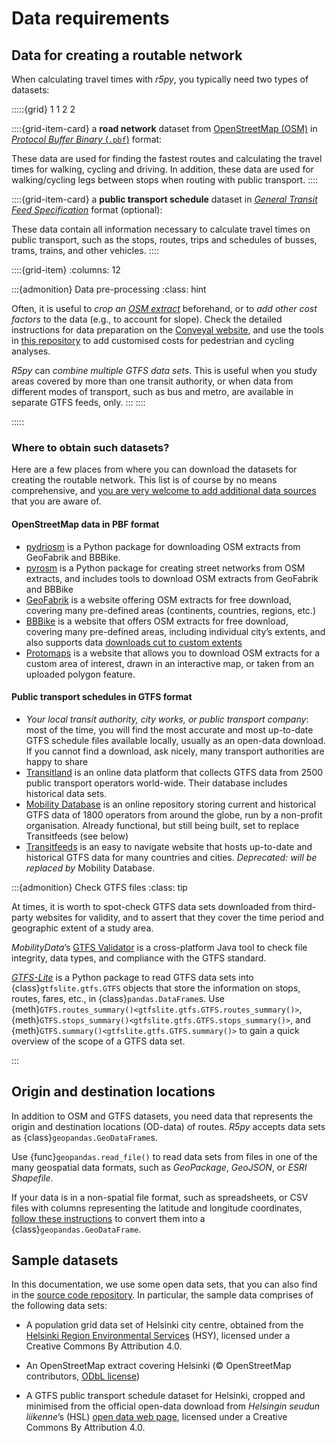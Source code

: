# Data requirements

## Data for creating a routable network

When calculating travel times with *r5py*, you typically need two types of
datasets:

:::::{grid} 1 1 2 2

::::{grid-item-card}
a **road network** dataset from [OpenStreetMap
(OSM)](https://wiki.openstreetmap.org/wiki/Data) in [*Protocol Buffer Binary*
(`.pbf`)](https://wiki.openstreetmap.org/wiki/PBF_Format) format:

These data are used for finding the fastest routes and calculating the travel
times for walking, cycling and driving. In addition, these data are used
for walking/cycling legs between stops when routing with public transport.
::::

::::{grid-item-card}
a **public transport schedule** dataset in [*General Transit Feed
Specification*](https://en.wikipedia.org/wiki/GTFS) format (optional):

These data contain all information necessary to calculate travel times on
public transport, such as the stops, routes, trips and schedules of busses,
trams, trains, and other vehicles.
::::

::::{grid-item}
:columns: 12

:::{admonition} Data pre-processing
:class: hint

Often, it is useful to *crop an [OSM extract](#where-to-obtain-such-datasets)*
beforehand, or to *add other cost factors* to the data (e.g., to account for
slope). Check the detailed instructions for data preparation on the [Conveyal
website](https://docs.conveyal.com/prepare-inputs#preparing-the-osm-data), and
use the tools in [this
repository](https://github.com/RSGInc/ladot_analysis_dataprep) to add
customised costs for pedestrian and cycling analyses.

*R5py* can *combine multiple GTFS data sets*. This is useful when you study
areas covered by more than one transit authority, or when data from different
modes of transport, such as bus and metro, are available in separate GTFS
feeds, only.
:::
::::

:::::

### Where to obtain such datasets?

Here are a few places from where you can download the datasets for creating the
routable network. This list is of course by no means comprehensive, and [you are
very welcome to add additional data sources](/contributing/CONTRIBUTING) that
you are aware of.

#### OpenStreetMap data in PBF format

- [pydriosm](https://pydriosm.readthedocs.io/en/latest/quick-start.html#download-data)
  is a Python package for downloading OSM extracts from GeoFabrik and BBBike.
- [pyrosm](https://pyrosm.readthedocs.io/en/latest/basics.html#protobuf-file-what-is-it-and-how-to-get-one)
  is a Python package for creating street networks from OSM extracts, and
  includes tools to download OSM extracts from GeoFabrik and BBBike
- [GeoFabrik](http://download.geofabrik.de/) is a website offering OSM extracts
  for free download, covering many pre-defined areas (continents, countries,
  regions, etc.)
- [BBBike](https://download.bbbike.org/osm/bbbike/) is a website that offers OSM
  extracts for free download, covering many pre-defined areas, including
  individual city’s extents, and also supports data [downloads cut to custom
  extents](https://extract.bbbike.org/)
- [Protomaps](https://protomaps.com/downloads/osm) is a website that allows you
  to download OSM extracts for a custom area of interest, drawn in an
  interactive map, or taken from an uploaded polygon feature.


#### Public transport schedules in GTFS format

  - *Your local transit authority, city works, or public transport company*:
    most of the time, you will find the most accurate and most up-to-date GTFS
    schedule files available locally, usually as an open-data download. If you
    cannot find a download, ask nicely, many transport authorities are happy to
    share
  - [Transitland](https://www.transit.land/operators) is an online data platform
    that collects GTFS data from 2500 public transport operators world-wide.
    Their database includes historical data sets.
  - [Mobility Database](https://database.mobilitydata.org) is an online repository
    storing current and historical GTFS data of 1800 operators from around the
    globe, run by a non-profit organisation. Already functional, but still being
    built, set to replace Transitfeeds (see below)
  - [Transitfeeds](https://transitfeeds.com/) is an easy to navigate website
    that hosts up-to-date and historical GTFS data for many countries and
    cities. *Deprecated: will be replaced by* Mobility Database.


:::{admonition} Check GTFS files
:class: tip

At times, it is worth to spot-check GTFS data sets downloaded from third-party
websites for validity, and to assert that they cover the time period and
geographic extent of a study area. 

*MobilityData*’s [GTFS
Validator](https://github.com/MobilityData/gtfs-validator) is a cross-platform
Java tool to check file integrity, data types, and compliance with the GTFS
standard.

[*GTFS-Lite*](https://gtfs-lite.readthedocs.io/) is a Python package to read
GTFS data sets into {class}`gtfslite.gtfs.GTFS` objects that store the
information on stops, routes, fares, etc., in {class}`pandas.DataFrame`s. Use
{meth}`GTFS.routes_summary()<gtfslite.gtfs.GTFS.routes_summary()>`,
{meth}`GTFS.stops_summary()<gtfslite.gtfs.GTFS.stops_summary()>`, and
{meth}`GTFS.summary()<gtfslite.gtfs.GTFS.summary()>` to gain a quick overview
of the scope of a GTFS data set.

:::


## Origin and destination locations

In addition to OSM and GTFS datasets, you need data that represents the origin
and destination locations (OD-data) of routes. *R5py* accepts data sets as
{class}`geopandas.GeoDataFrame`s.

Use {func}`geopandas.read_file()` to read data sets from files in one of the
many geospatial data formats, such as *GeoPackage*, *GeoJSON*, or *ESRI
Shapefile*.

If your data is in a non-spatial file format, such as spreadsheets, or CSV
files with columns representing the latitude and longitude coordinates, [follow
these
instructions](https://geopandas.org/en/stable/gallery/create_geopandas_from_pandas.html)
to convert them into a {class}`geopandas.GeoDataFrame`.


## Sample datasets

In this documentation, we use some open data sets, that you can also find in the
[source code
repository](https://github.com/r5py/r5py/tree/main/docs/_static/data/). In
particular, the sample data comprises of the following data sets:

- A population grid data set of Helsinki city centre, obtained from the
  [Helsinki Region Environmental
  Services](https://www.hsy.fi/en/environmental-information/open-data/avoin-data---sivut/population-grid-of-helsinki-metropolitan-area/)
  (HSY), licensed under a Creative Commons By Attribution 4.0.

- An OpenStreetMap extract covering Helsinki (© OpenStreetMap contributors,
  [ODbL license](https://www.openstreetmap.org/copyright))

- A GTFS public transport schedule dataset for Helsinki, cropped and minimised
  from the official open-data download from *Helsingin seudun liikenne*’s (HSL)
  [open data web page](https://github.com/r5py/r5py/tree/main/docs/_static/data/),
  licensed under a Creative Commons By Attribution 4.0.
